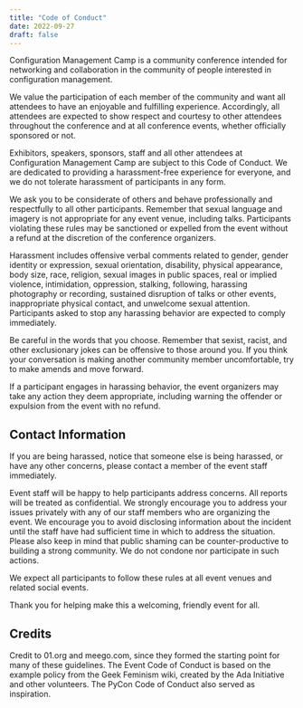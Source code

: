 ```yaml
---
title: "Code of Conduct"
date: 2022-09-27
draft: false
---
```


Configuration Management Camp is a community conference intended for networking and collaboration in the community of people interested in configuration management.

We value the participation of each member of the community and want all attendees to have an enjoyable and fulfilling experience.
Accordingly, all attendees are expected to show respect and courtesy to other attendees throughout the conference and at all conference events, whether officially sponsored or not.

Exhibitors, speakers, sponsors, staff and all other attendees at Configuration Management Camp are subject to this Code of Conduct. We are dedicated to providing a harassment-free experience for everyone, and we do not tolerate harassment of participants in any form.

We ask you to be considerate of others and behave professionally and respectfully to all other participants. Remember that sexual language and imagery is not appropriate for any event venue, including talks. Participants violating these rules may be sanctioned or expelled from the event without a refund at the discretion of the conference organizers.

Harassment includes offensive verbal comments related to gender, gender identity or expression, sexual orientation, disability, physical appearance, body size, race, religion, sexual images in public spaces, real or implied violence, intimidation, oppression, stalking, following, harassing photography or recording, sustained disruption of talks or other events, inappropriate physical contact, and unwelcome sexual attention. Participants asked to stop any harassing behavior are expected to comply immediately.

Be careful in the words that you choose.
Remember that sexist, racist, and other exclusionary jokes can be offensive to those around you.
If you think your conversation is making another community member uncomfortable, try to make amends and move forward.

If a participant engages in harassing behavior, the event organizers may take any action they deem appropriate, including warning the offender or expulsion from the event with no refund.

## Contact Information ##

If you are being harassed, notice that someone else is being harassed, or have any other concerns, please contact a member of the event staff immediately.

Event staff will be happy to help participants address concerns. All reports will be treated as confidential. We strongly encourage you to address your issues privately with any of our staff members who are organizing the event. We encourage you to avoid disclosing information about the incident until the staff have had sufficient time in which to address the situation. Please also keep in mind that public shaming can be counter-productive to building a strong community. We do not condone nor participate in such actions.

We expect all participants to follow these rules at all event venues and related social events.

Thank you for helping make this a welcoming, friendly event for all.

## Credits ##

Credit to 01.org and meego.com, since they formed the starting point for many of these guidelines.
The Event Code of Conduct is based on the example policy from the Geek Feminism wiki, created by the Ada Initiative and other volunteers. The PyCon Code of Conduct also served as inspiration.
